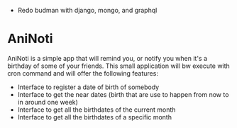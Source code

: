 - Redo budman with django, mongo, and graphql

# AniNoti

AniNoti is a simple app that will remind you, or notify you when it's a birthday of some of your friends. 
This small application will bw execute with cron command and will offer the following features:

- Interface to register a date of birth of somebody
- Interface to get the near dates (birth that are use to happen from now to in around one week)
- Interface to get all the birthdates of the current month
- Interface to get all the birthdates of a specific month
